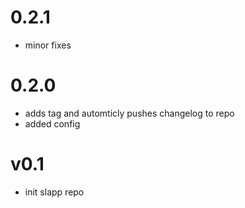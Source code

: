 

0.2.1
==========
* minor fixes

0.2.0
==========
* adds tag and automticly pushes changelog to repo
* added config

v0.1
==========
* init slapp repo
